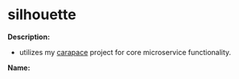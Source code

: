 # silhouette

**Description:**

- utilizes my [carapace](https://github.com/tdeslauriers/carapace) project for core microservice functionality.

**Name:**
